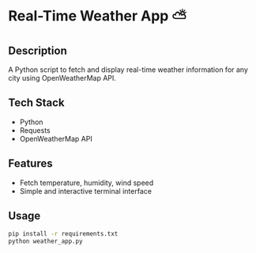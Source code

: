 # Real-Time Weather App ⛅

## Description
A Python script to fetch and display real-time weather information for any city using OpenWeatherMap API.

## Tech Stack
- Python
- Requests
- OpenWeatherMap API

## Features
- Fetch temperature, humidity, wind speed
- Simple and interactive terminal interface

## Usage
```bash
pip install -r requirements.txt
python weather_app.py
